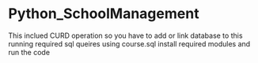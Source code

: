 # Python_SchoolManagement
This inclued CURD operation so you have to add or link database to this running required sql queires using course.sql
install required modules 
and run the code
